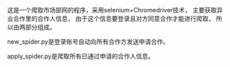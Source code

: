 这是一个爬取市场部网的程序，采用selenium+Chromedriver技术，
主要获取异业合作里的合作人信息，
由于这个信息要登录且对方同意合作才能进行爬取，
所以由两部分组成。

new_spider.py是登录账号自动向所有合作方发送申请合作。

apply_spider.py是爬取所有已通过申请的合作人信息。
